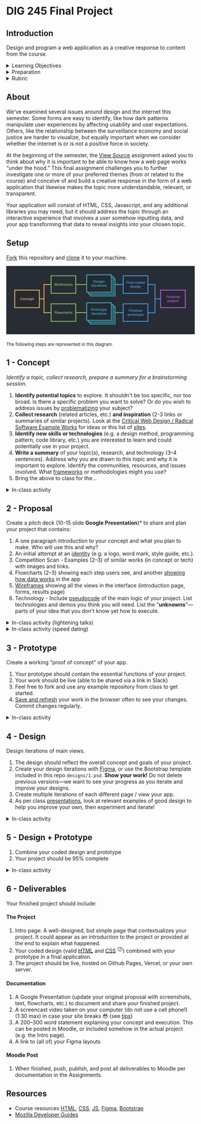 
# DIG 245 Final Project



## Introduction

Design and program a web application as a creative response to content from the course.


<details>
<summary>Learning Objectives</summary>

Students who complete this assignment will be able to:

- Recall important social, political, and economic issues around design, the internet, and computing.
- Research, ideate, and plan a creative response to themes from the course content.
- Use design processes (grids, typography, design principles, and iteration) to create a custom responsive web application design.
- Use HTML, CSS, JS, and any additional frameworks or libraries to create a custom web application.

</details>

<details>
<summary>Preparation</summary>

Complete the following to prepare for this assignment. See [Resources](#resources) for additional information as needed.

- Codecademy JS references [jquery introduction](https://github.com/omundy/learn-javascript/blob/main/reference-sheets/jquery-01-introduction.pdf), [effects](https://github.com/omundy/learn-javascript/blob/main/reference-sheets/jquery-02-effects.pdf), [jquery events](https://github.com/omundy/learn-javascript/blob/main/reference-sheets/jquery-03-events.pdf), [style methods](https://github.com/omundy/learn-javascript/blob/main/reference-sheets/jquery-04-style-methods.pdf), [dom traversing](https://github.com/omundy/learn-javascript/blob/main/reference-sheets/jquery-05-dom-traversing.pdf)
- [Codecademy: JS 7-1 Higher-Order Functions](https://www.codecademy.com/learn/introduction-to-javascript) (1-4)
- [Codecademy: JS 7-2 Iterators](https://www.codecademy.com/learn/introduction-to-javascript) (1-9)
- [Codecademy: JS 8-1 Objects](https://www.codecademy.com/learn/introduction-to-javascript) (1-10)

</details>

<details>
<summary>Rubric</summary>

The final grade incorporates preparation scores with the final score ([rubric](https://docs.google.com/document/d/1gqAB_AHkMC6uKr_1uP9JzPwWclABw1RAB7KwEgAQSds/edit)).

```js
let milestones = ((concept + proposal + prototype + design) / 4) * 0.2;
let grade = milestones + (deliverables * 0.8);
```

</details>




## About

We’ve examined several issues around design and the internet this semester. Some forms are easy to identify, like how dark patterns manipulate user experiences by affecting usability and user expectations. Others, like the relationship between the surveillance economy and social justice are harder to visualize, but equally important when we consider whether the internet is or is not a positive force in society.

At the beginning of the semester, the [View Source](https://github.com/omundy/dig245-view-source) assignment asked you to think about why it is important to be able to know how a web page works “under the hood.” This final assignment challenges you to further investigate one or more of your preferred themes (from or related to the course) and conceive of and build a creative response in the form of a web application that likewise makes the topic more understandable, relevant, or transparent.

Your application will consist of HTML, CSS, Javascript, and any additional libraries you may need, but it should address the topic through an interactive experience that involves a user somehow inputting data, and your app transforming that data to reveal insights into your chosen topic.




## Setup

[Fork](https://docs.github.com/en/get-started/quickstart/fork-a-repo#forking-a-repository) this repository and [clone](https://docs.github.com/en/get-started/quickstart/fork-a-repo#cloning-your-forked-repository) it to your machine. 



<!--

[project development template](https://github.com/omundy/project-development-template)

-->

![flowchart](assets/img/5.2-design-prototype-separation.png)

<small>The following steps are represented in this diagram.</small>



## 1 - Concept

*Identify a topic, collect research, prepare a summary for a brainstorming session.*

1. **Identify potential topics** to explore. It shouldn't be too specific, nor too broad. Is there a specific problem you want to solve? Or do you wish to address issues by [problematizing](https://en.wikipedia.org/wiki/Problematization) your subject?
1. **Collect research** (related articles, etc.) **and inspiration** (2-3 links or summaries of similar projects). Look at the [Critical Web Design / Radical Software Example Works](https://docs.google.com/spreadsheets/d/1mQ0doWT6tGXm2W-hB5zuz3I8mijGhLSkAe_XrcfMdok/edit#gid=0) for ideas or this list of [sites](https://www.awwwards.com/25-non-profit-and-social-driven-websites.html).
1. **Identify new skills or technologies** (e.g. a design method, programming pattern, code library, etc.) you are interested to learn and could potentially use in your project.
1. **Write a summary** of your topic(s), research, and technology (3–4 sentences). Address why you are drawn to this topic and why it is important to explore. Identify the communities, resources, and issues involved. What [frameworks](https://docs.google.com/presentation/d/1OWc_e1pquvwKi4qxJShsZ1Rqia1dbDBcwpxYwdOic7o/edit#slide=id.g165f853ab3b_0_0) or methodologies might you use?
1. Bring the above to class for the...

<details>
<summary>In-class activity</summary>

In groups, brainstorm on your topic(s) use the <a href="https://omundy.github.io/project-development-template/materials/brainstorming-disney-method/index.html" target="_blank">Disney Creative Strategy</a>, which asks your group to assume different "hats" in order to ideate on concepts, solutions, and risks.

1. Everyone: post your subject or concept in Slack
1. As Dreamers, add new ideas for projects based on the subject to the posts in your group
    - How might you create something that helps others discuss, think about, or help to solve the issue?
    - The more ideas the better. Brainstorming aims to produce quantity, from which we select quality ideas.
    - No criticism. Our goal is to generate a pool of ideas. All ideas are welcome.
1. As Realists, after all have posted, talk about each in a group
    - Think more practically, about how you would put the ideas into practice.
1. After the session, explore the ideas and notes as a critic, to figure out what you can build in the given time

</details>







## 2 - Proposal

Create a pitch deck (10-15 slide **Google Presentation**)* to share and plan your project that contains:

1. A one paragraph introduction to your concept and what you plan to make. Who will use this and why?
1. An initial attempt at an [identity](https://docs.google.com/presentation/d/1exnY8fjVsOc3bKZFESJIM2s4JKxhqg_oASPDPokSfrE/edit?usp=sharing) (e.g. a logo, word mark, style guide, etc.).
1. Competition Scan - Examples (2–3) of similar works (in concept or tech) with images and links.
1. Flowcharts (2–3) showing each step users see, and another [showing how data works](https://www.google.com/search?q=a+flowchart+that+tracks+data+through+the+app&safe=off&tbm=isch) in the app
1. [Wireframes](https://www.dreamhost.com/blog/how-to-wireframe-website/) showing all the views in the interface (introduction page, forms, results page)
1. Technology - Include [pseudocode](https://en.wikipedia.org/wiki/Pseudocode) of the main logic of your project. List technologies and demos you think you will need. List the "**unknowns**"—parts of your idea that you don't know yet how to execute.





<details>
<summary>In-class activity (lightening talks)</summary>

##### <a href="https://en.wikipedia.org/wiki/Lightning_talk">Lightning talks</a> of your pitches
1. Share a link to your proposal in Slack.
1. Present slides on Zoom. 3 minutes max.
1. 1 minute max for questions / comments. Add others in Slack thread.

</details>

<details>
<summary>In-class activity (speed dating)</summary>

##### Speed Dating

1. Find a partner.
1. Share your proposal, progress, and unknowns. (3 min)
1. Your partner should ask questions and make comments while you make notes. (1 min)
1. Switch roles and repeat the above.
1. Switch partners and repeat.

</details>






## 3 - Prototype

Create a working “proof of concept” of your app.

1. Your prototype should contain the essential functions of your project.
1. Your work should be live (able to be shared via a link in Slack)
1. Feel free to fork and use any example repository from class to get started.
1. [Save and refresh](https://github.com/omundy/learn-computing/blob/main/topics-keyboard-shortcuts.md#web-development-edit-save-refresh-loop) your work in the browser often to see your changes. Commit changes regularly.

<details>
<summary>In-class activity</summary>

In groups, share your prototypes to get feedback:

- Be ready to explain the current status of your work.
- Bring specific questions or unknowns (concept, design, tech) you would like to discuss with your group.

</details>





## 4 - Design

Design iterations of main views.

1. The design should reflect the overall concept and goals of your project.
1. Create your design iterations with [Figma](https://figma.com), or use the Bootstrap template included in this repo `designs/1.psd`. **Show your work!** Do not delete previous versions—we want to see your progress as you iterate and improve your designs.
1. Create multiple iterations of each different page / view your app.
1. As per class [presentations](https://docs.google.com/presentation/d/1BiIHVEQjmIb2k2vB6N3x1g_S3KSLyZq2YCniq1ONjg8/edit?usp=sharing), look at relevant examples of good design to help you improve your own, then experiment and iterate!


<details>
<summary>In-class activity</summary>

Share your iterations to get feedback before coding the final design.

- Bring to class: What are three questions you would like to ask each user of your potential design?
- In-class: [Design Critique: Imaginary Audience](https://docs.google.com/presentation/d/1BiIHVEQjmIb2k2vB6N3x1g_S3KSLyZq2YCniq1ONjg8/edit#slide=id.gf16dac508b_0_0)

</details>





## 5 - Design + Prototype


1. Combine your coded design and prototype
1. Your project should be 95% complete

<!--
Examples:

[Probability football](https://docs.google.com/presentation/d/1QO5ZFlc8GQilGughUaI57RlhQKc8TWECiqR7wkwjTwQ/edit#slide=id.p)

-->

<details>
<summary>In-class activity</summary>

We will share final projects in <a href="https://en.wikipedia.org/wiki/Lightning_talk">lightning talks</a> (3 min.)

</details>






## 6 - Deliverables

Your finished project should include:

#### The Project

1. Intro page: A well-designed, but simple page that contextualizes your project. It could appear as an introduction to the project or provided at the end to explain what happened.
1. Your coded design (valid [HTML](https://validator.w3.org/) and [CSS](https://jigsaw.w3.org/css-validator/) <sup>([?](https://github.com/omundy/dig245-critical-web-design/blob/main/topics/html-css/css.md#css-validation))</sup>) combined with your prototype in a final application.
1. The project should be live, hosted on Github Pages, Vercel, or your own server.

#### Documentation

1. A Google Presentation (update your original proposal with screenshots, text, flowcharts, etc.) to document and share your finished project.
1. A screencast video taken on your computer (do not use a cell phone!) (1:30 max) in case your site breaks 😳 (see [tips](https://omundy.github.io/learn-computing/slides/documentation.html))
1. A 200–300 word statement explaining your concept and execution. This can be posted in Moodle, or included somehow in the actual project (e.g. the Intro page).
1. A link to (all of) your Figma layouts


#### Moodle Post

1. When finished, push, publish, and post all deliverables to Moodle per documentation in the Assignments.

<!-- 

EXAMPLES

2022
https://limilano.github.io/dig245-final/
https://katehynes.github.io/dig245-final/
https://zoearen.github.io/dig245-final/
https://skyyylaw.github.io/dig245-final/

2021
https://anclaire.github.io/dig245-final/home.html
https://cha1hee.github.io/dig245-final/
https://casigl.github.io/dig245-final/ - not functional

-->




## Resources

- Course resources [HTML](https://github.com/omundy/dig245-critical-web-design/blob/main/topics/html-css/html.md), [CSS](https://github.com/omundy/dig245-critical-web-design/blob/main/topics/html-css/css.md), [JS](https://github.com/omundy/dig245-critical-web-design/blob/main/topics/javascript/javascript.md), [Figma](https://github.com/omundy/dig245-critical-web-design#figma), [Bootstrap](https://github.com/omundy/dig245-critical-web-design#bootstrap)
- [Mozilla Developer Guides](https://developer.mozilla.org/en-US/docs/Web/Guide)
